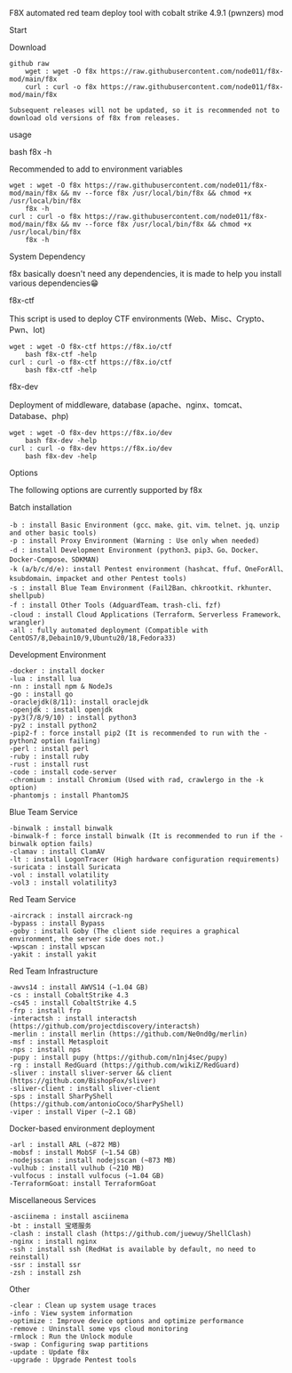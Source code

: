 F8X automated red team deploy tool with cobalt strike 4.9.1 (pwnzers) mod

Start

Download

    github raw
        wget : wget -O f8x https://raw.githubusercontent.com/node011/f8x-mod/main/f8x
        curl : curl -o f8x https://raw.githubusercontent.com/node011/f8x-mod/main/f8x

    Subsequent releases will not be updated, so it is recommended not to download old versions of f8x from releases.

usage

bash f8x -h

Recommended to add to environment variables

    wget : wget -O f8x https://raw.githubusercontent.com/node011/f8x-mod/main/f8x && mv --force f8x /usr/local/bin/f8x && chmod +x /usr/local/bin/f8x
        f8x -h
    curl : curl -o f8x https://raw.githubusercontent.com/node011/f8x-mod/main/f8x && mv --force f8x /usr/local/bin/f8x && chmod +x /usr/local/bin/f8x
        f8x -h

System Dependency

f8x basically doesn't need any dependencies, it is made to help you install various dependencies😁

f8x-ctf

This script is used to deploy CTF environments (Web、Misc、Crypto、Pwn、Iot)

    wget : wget -O f8x-ctf https://f8x.io/ctf
        bash f8x-ctf -help
    curl : curl -o f8x-ctf https://f8x.io/ctf
        bash f8x-ctf -help

f8x-dev

Deployment of middleware, database (apache、nginx、tomcat、Database、php)

    wget : wget -O f8x-dev https://f8x.io/dev
        bash f8x-dev -help
    curl : curl -o f8x-dev https://f8x.io/dev
        bash f8x-dev -help

Options

The following options are currently supported by f8x

Batch installation

    -b : install Basic Environment (gcc、make、git、vim、telnet、jq、unzip and other basic tools)
    -p : install Proxy Environment (Warning : Use only when needed)
    -d : install Development Environment (python3、pip3、Go、Docker、Docker-Compose、SDKMAN)
    -k (a/b/c/d/e): install Pentest environment (hashcat、ffuf、OneForAll、ksubdomain、impacket and other Pentest tools)
    -s : install Blue Team Environment (Fail2Ban、chkrootkit、rkhunter、shellpub)
    -f : install Other Tools (AdguardTeam、trash-cli、fzf)
    -cloud : install Cloud Applications (Terraform、Serverless Framework、wrangler)
    -all : fully automated deployment (Compatible with CentOS7/8,Debain10/9,Ubuntu20/18,Fedora33)

Development Environment

    -docker : install docker
    -lua : install lua
    -nn : install npm & NodeJs
    -go : install go
    -oraclejdk(8/11): install oraclejdk
    -openjdk : install openjdk
    -py3(7/8/9/10) : install python3
    -py2 : install python2
    -pip2-f : force install pip2 (It is recommended to run with the -python2 option failing)
    -perl : install perl
    -ruby : install ruby
    -rust : install rust
    -code : install code-server
    -chromium : install Chromium (Used with rad, crawlergo in the -k option)
    -phantomjs : install PhantomJS

Blue Team Service

    -binwalk : install binwalk
    -binwalk-f : force install binwalk (It is recommended to run if the -binwalk option fails)
    -clamav : install ClamAV
    -lt : install LogonTracer (High hardware configuration requirements)
    -suricata : install Suricata
    -vol : install volatility
    -vol3 : install volatility3

Red Team Service

    -aircrack : install aircrack-ng
    -bypass : install Bypass
    -goby : install Goby (The client side requires a graphical environment, the server side does not.)
    -wpscan : install wpscan
    -yakit : install yakit

Red Team Infrastructure

    -awvs14 : install AWVS14 (~1.04 GB)
    -cs : install CobaltStrike 4.3
    -cs45 : install CobaltStrike 4.5
    -frp : install frp
    -interactsh : install interactsh (https://github.com/projectdiscovery/interactsh)
    -merlin : install merlin (https://github.com/Ne0nd0g/merlin)
    -msf : install Metasploit
    -nps : install nps
    -pupy : install pupy (https://github.com/n1nj4sec/pupy)
    -rg : install RedGuard (https://github.com/wikiZ/RedGuard)
    -sliver : install sliver-server && client (https://github.com/BishopFox/sliver)
    -sliver-client : install sliver-client
    -sps : install SharPyShell (https://github.com/antonioCoco/SharPyShell)
    -viper : install Viper (~2.1 GB)

Docker-based environment deployment

    -arl : install ARL (~872 MB)
    -mobsf : install MobSF (~1.54 GB)
    -nodejsscan : install nodejsscan (~873 MB)
    -vulhub : install vulhub (~210 MB)
    -vulfocus : install vulfocus (~1.04 GB)
    -TerraformGoat: install TerraformGoat

Miscellaneous Services

    -asciinema : install asciinema
    -bt : install 宝塔服务
    -clash : install clash (https://github.com/juewuy/ShellClash)
    -nginx : install nginx
    -ssh : install ssh (RedHat is available by default, no need to reinstall)
    -ssr : install ssr
    -zsh : install zsh

Other

    -clear : Clean up system usage traces
    -info : View system information
    -optimize : Improve device options and optimize performance
    -remove : Uninstall some vps cloud monitoring
    -rmlock : Run the Unlock module
    -swap : Configuring swap partitions
    -update : Update f8x
    -upgrade : Upgrade Pentest tools

